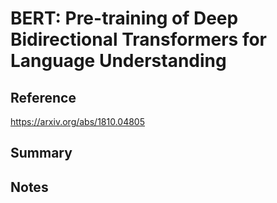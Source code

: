 # BERT: Pre-training of Deep Bidirectional Transformers for Language Understanding
## Reference

https://arxiv.org/abs/1810.04805

## Summary

## Notes

